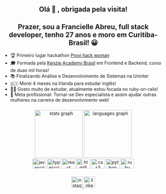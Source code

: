 <h2 align="center">Olá 👋   , obrigada pela visita!</h2>

<h2 align="center"> Prazer, sou a Francielle Abreu, full stack developer, tenho 27 anos e moro em Curitiba-Brasil! 😀 </h2>

<div align="left">

- 🏆 Primeiro lugar hackathon <a href="https://blog.provi.com.br/outros/tudo-o-que-rolou-provihack/" target="_blank">Provi hack woman</a>
- 🎓 Formada pela <a href="https://kenzie.com.br/" target="_blank">Kenzie Academy Brasil</a> em Frontend e Backend, curso de duas mil horas!
- 📚 Finalizando Análise e Desenvolvimento de Sistemas na Uninter
- 🇨🇮 Morei 4 meses na Irlanda para estudar inglês!
- 👩‍💻 Gosto muito de estudar, atualmente estou focada no ruby-on-rails!
- 🎯 Meta profissional: Tornar-se Dev especialista e assim ajudar outras mulheres na carreira de desenvolvimento web!
</div>

###

<div align="center">
  <img src="https://github-readme-streak-stats.herokuapp.com?user=FrancielledeAbreu&theme=radical&hide_border=true" height="150" alt="stats graph"  />

  <img src="https://github-readme-stats.vercel.app/api/top-langs?locale=en&hide_title=false&layout=compact&card_width=320&langs_count=5&theme=dracula&hide_border=false&username=FrancielledeAbreu" height="150" alt="languages graph"  />
</div>

<div align="center">
  <img src="https://cdn.jsdelivr.net/gh/devicons/devicon/icons/javascript/javascript-original.svg" height="30" width="42" alt="javascript logo"  />
  <img src="https://cdn.jsdelivr.net/gh/devicons/devicon/icons/typescript/typescript-plain.svg" height="30" width="42" alt="typescript logo"  />
  <img src="https://cdn.jsdelivr.net/gh/devicons/devicon/icons/react/react-original.svg" height="30" width="42" alt="react logo"  />
  <img src="https://cdn.jsdelivr.net/gh/devicons/devicon/icons/html5/html5-original.svg" height="30" width="42" alt="html5 logo"  />
  <img src="https://cdn.jsdelivr.net/gh/devicons/devicon/icons/css3/css3-original.svg" height="30" width="42" alt="css3 logo"  />
  <img src="https://cdn.jsdelivr.net/gh/devicons/devicon/icons/python/python-original.svg" height="30" width="42" alt="python logo"  />
  <img src="https://cdn.jsdelivr.net/gh/devicons/devicon/icons/ruby/ruby-original.svg" height="30" width="42" alt="ruby logo"  />

</div>

###

<div align="center">
  <a
    href="https://www.instagram.com/francielle_deabreu/?hl=pt-br"
    target="_blank">
    <img src="https://img.shields.io/static/v1?message=Instagram&logo=instagram&label=&color=E4405F&logoColor=white&labelColor=&style=for-the-badge" height="35" alt="instagram logo"  />
  </a>
  <a
      href="https://www.linkedin.com/in/francielle-abreu-silva-0904b0120/" target="_blank">
    <img src="https://img.shields.io/static/v1?message=LinkedIn&logo=linkedin&label=&color=0077B5&logoColor=white&labelColor=&style=for-the-badge" height="35" alt="linkedin logo"  />
  </a>
</div>
